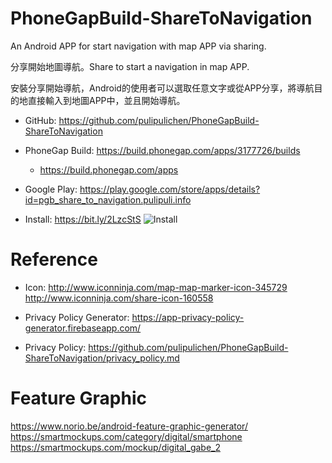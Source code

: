 # PhoneGapBuild-ShareToNavigation
An Android APP for start navigation with map APP via sharing.

分享開始地圖導航。Share to start a navigation in map APP.

安裝分享開始導航，Android的使用者可以選取任意文字或從APP分享，將導航目的地直接輸入到地圖APP中，並且開始導航。

- GitHub: https://github.com/pulipulichen/PhoneGapBuild-ShareToNavigation
- PhoneGap Build: https://build.phonegap.com/apps/3177726/builds
    * https://build.phonegap.com/apps
- Google Play: https://play.google.com/store/apps/details?id=pgb_share_to_navigation.pulipuli.info

- Install: https://bit.ly/2LzcStS
![Install](https://chart.googleapis.com/chart?chs=116x116&cht=qr&chl=https://build.phonegap.com/apps/3177726/install/iFakdKmZroQbPbyhri9g&chld=L|1&choe=UTF-8)

# Reference
- Icon: http://www.iconninja.com/map-map-marker-icon-345729
http://www.iconninja.com/share-icon-160558

- Privacy Policy Generator: https://app-privacy-policy-generator.firebaseapp.com/
- Privacy Policy: https://github.com/pulipulichen/PhoneGapBuild-ShareToNavigation/privacy_policy.md

# Feature Graphic

https://www.norio.be/android-feature-graphic-generator/
https://smartmockups.com/category/digital/smartphone
https://smartmockups.com/mockup/digital_gabe_2
